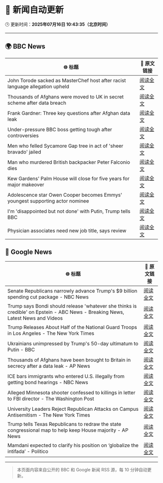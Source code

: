 # 🧠 新闻自动更新

🕒 更新时间：**2025年07月16日 10:43:35（北京时间）**

---

## 🌍 BBC News

| 🌐 标题 | 🔗 原文链接 |
|--------|-------------|
| John Torode sacked as MasterChef host after racist language allegation upheld | [阅读全文](https://www.bbc.com/news/articles/c8j1vzngdjpo) |
| Thousands of Afghans were moved to UK in secret scheme after data breach | [阅读全文](https://www.bbc.com/news/articles/cvg8zy78787o) |
| Frank Gardner: Three key questions after Afghan data leak | [阅读全文](https://www.bbc.com/news/articles/c9w12kdg5zko) |
| Under-pressure BBC boss getting tough after controversies | [阅读全文](https://www.bbc.com/news/articles/c20pyjggzzro) |
| Men who felled Sycamore Gap tree in act of 'sheer bravado' jailed | [阅读全文](https://www.bbc.com/news/articles/c93969ln7zwo) |
| Man who murdered British backpacker Peter Falconio dies | [阅读全文](https://www.bbc.com/news/articles/cjrlg4x8e78o) |
| Kew Gardens' Palm House will close for five years for major makeover | [阅读全文](https://www.bbc.com/news/articles/cpwq08rxxklo) |
| Adolescence star Owen Cooper becomes Emmys' youngest supporting actor nominee | [阅读全文](https://www.bbc.com/news/articles/cjelpe2y3plo) |
| I'm 'disappointed but not done' with Putin, Trump tells BBC | [阅读全文](https://www.bbc.com/news/articles/c1e02q12z32o) |
| Physician associates need new job title, says review | [阅读全文](https://www.bbc.com/news/articles/c70r7d7z0wro) |

## 📰 Google News

| 🌐 标题 | 🔗 原文链接 |
|--------|-------------|
| Senate Republicans narrowly advance Trump's $9 billion spending cut package - NBC News | [阅读全文](https://news.google.com/rss/articles/CBMivgFBVV95cUxPckZnVlY0eV9YS0RqSHVkT0FkcW9Jdjl0MFMxbWR4TXhxZjZfU3NYcGpQSS1HQ19TR2huSDRHX3FRRE5hVnNoeEFBeld5VUc2b3lQdzlGQXVsNWw0d0lNd2N4Z18zb1BYOGRJTl9WeDBjc1QwdHdNcGlvdkZIT1NYRFh0Ni1aYWRoZzllRm1TVUcyQk1ib1dndk1IZ3g4ajZndTNfZVl6MlQyT2FScDRuNXNIM09pV3NiQTh4ZFBR0gFWQVVfeXFMTUJLT2l1ZUR6TTNULUljcGR0V0FtTVRoNFlwWF9adTh0Vi1lYXZscVdiS1VuVmkzYlpFdGZVT3FpS2FTRWVEUG5yS1I0cnZaVllvbV9vd2c?oc=5) |
| Trump says Bondi should release 'whatever she thinks is credible' on Epstein - ABC News - Breaking News, Latest News and Videos | [阅读全文](https://news.google.com/rss/articles/CBMimgFBVV95cUxPbnZsQTloR1hndUdKY0lZQ182aHdSaDNYQVBNOE0zYnp5ZnJDdWZjeUtrbTdjeDNoQjJ1Q1JHejIteWpCX1JaZml2OXgySEFfOWZZbmlWZUFucmZCSXVHUnYzRk5LTzVtU3U2a0E2M3EyN3VoOVI3dUljMmw5MkhkRlZ4dEtDd0luendueExjR3g0Y2V4NUtfVnhB0gGfAUFVX3lxTE9uUHp2RTJGUlpkdTRON2hmbzNNWFVlNDdrVmF1S0ZwRTVBWlUtYWVaSHlUaVNFUUJwbXA0elBIbEZBVG52UWJzSlRIODZXbENVMHBwdWJ1Zm9hV0xRZ2NiNmRYWGhUelN2SnRVeTB5Ykx4SFlxV21obXo4blFRbW1RMUJ0NzNnM2J5Rzk1ektqVDV3eDZJaThicDJURmJobw?oc=5) |
| Trump Releases About Half of the National Guard Troops in Los Angeles - The New York Times | [阅读全文](https://news.google.com/rss/articles/CBMigAFBVV95cUxNVU5MTTg5SDNleDg3S3JtV1pEUTJsek4wSy03ZHJUYURVNWxzNDZUVjJyQlBJZ1NaS0JnSkRRSEc3TFJpRVpGV3ZMMXRGVHk0N2wtRm1ub0JiWWlhakJmQnAwT3dVTldVc0hnX0VVdjZ0WHdzdUQtMWJzd3lGY1JsTw?oc=5) |
| Ukrainians unimpressed by Trump's 50-day ultimatum to Putin - BBC | [阅读全文](https://news.google.com/rss/articles/CBMiWkFVX3lxTFBCbV9vM2p5RUdtNXB4RHkxY09IVlM2TFRZcjc2bFFXcE9FMk41cmRnYTA3SXB3YVJDa3R3cnItY1pzRm1OTklQTEY3ek43V2RjY3lDZmRRU0dXUdIBX0FVX3lxTE9WRkt5LUp4SUNNZnVvUTNzQnFUUzVTMjV5dHhZb2tOZ1BKZG9kTDhuRFk5YTYxV2sxTXd2VXdyeXRISlRDVVNSQ0tsVlpzb3VJa3dwRnN2T183R3A5QVo4?oc=5) |
| Thousands of Afghans have been brought to Britain in secrecy after a data leak - AP News | [阅读全文](https://news.google.com/rss/articles/CBMikgFBVV95cUxNeWhnV0NTdkFEaTI5ajNIM29hamVOZ3o0YnRDNExQRUxTWjl6QW9pSEREZkVkbXNMczdYaGhYeTYtSHotQk82MmRzQTB1T1IxNHFNREFtTkdNV0lJLTduT2J3WUtpbnhUWTFEOWdKalJiSktUOUs1VnZrR2ItTVEwM0V3dzhjZzBSQnBGYWpOODNfdw?oc=5) |
| ICE bars immigrants who entered U.S. illegally from getting bond hearings - NBC News | [阅读全文](https://news.google.com/rss/articles/CBMipAFBVV95cUxNMGhieHpFTWpuNkNmTFhVam93ME1TbE56WndYaVFJSFd1d05zeURUaHdaUzUyeFBLZGdNVUdwZXJiNXo2SzFkWWhzZGdzSnVFTkdxb2hhRnk5aVFBN1E3WGZseWg5X21mRGhGay1na2lGSW11ZTMzc1B0SDczRi0zaWRSeDhQeXVHUnBUTkNYZk5iZlNrWXpOODlTbFlYM2wzdDIyetIBVkFVX3lxTFB2V3k2OUNCWWdjeDRpTkpiMHlqdHIyYks3VUE5WG0ybW5RU2N5Y1h2cU8tZEdEZjdzT0JpeVdtZnVjU2FoQmRMeFl6bnE3RnFCXzg5Nm1n?oc=5) |
| Alleged Minnesota shooter confessed to killings in letter to FBI director - The Washington Post | [阅读全文](https://news.google.com/rss/articles/CBMimgFBVV95cUxNMlNyaWNnbFBNZU51SHZPQzZEQS1TVzk0T2tpRDRkcWxNclNaUy1CN1Rndkg4RG1pRW5JVjY5RWp4VWVaTVRoeWZZemFFNmc4azlYbXcxSE10ZGNXelA5Z1g2MmJXWEhpZjRoTmdhanZCMHJPUGdYdGRoVmtMVWlEckNUNEVuaDMxcHpNRWxjQUJmZGZLYkFGWUJn?oc=5) |
| University Leaders Reject Republican Attacks on Campus Antisemitism - The New York Times | [阅读全文](https://news.google.com/rss/articles/CBMiogFBVV95cUxPdk5JMTZnTlJKXzgzQkx6YnU0ald6Q3drZ1BmWkJuSkRjbTJ6bmFybUgxdXZ1VnNPWVRFZGZGalV3X3EwNFBwc1NWeFZoUURNVGZRU2NUZWZZSExBOWNQZ1lfekFPLUtWM3N6VklLbXVKMU9PcWk5VXpCdUFIc2xoUnFHSUZMRVVpblh0MWZFaEdVNTVQT0dDdzlfaEJVYWxKN3c?oc=5) |
| Trump tells Texas Republicans to redraw the state congressional map to help keep House majority - AP News | [阅读全文](https://news.google.com/rss/articles/CBMisgFBVV95cUxPZDhaU2NHX09JQlZTQjc4dC1PVXNMRnRkMDFJanZqVEctc2dabW91UFVfbEF3clJkZ1Y3QTRVQndXQUc2Nk1tZUN5TTF1bnFfY090UGV4eFQ2MTB6eDg2U2ZoNEF1Q3lXRGpEUnpSZUNQSFN4MjNQbE81R0h0VHh4WEtMTGRwcndNeEpxTkFlQmdNQnk5TWd3Wkl4M3JQSHlBSTB0ckN5VkxGVHRyazVXbHRB?oc=5) |
| Mamdani expected to clarify his position on ‘globalize the intifada’ - Politico | [阅读全文](https://news.google.com/rss/articles/CBMitwFBVV95cUxNNFRoRlNwWV8xSTRaWUZQbW5yT1RYM095RnpwZm96UjlLOUFfRThXNjlHR0RUMk8zWDQzNzdKbGpMczhiLVVRbTE1eElHcU8xSk9pcFIzanBibEVLejNJOGlqdEYxRTVma3FUelByTk5DSS1iTGMxaXprWE45NGZmU2RNWGp1MFBoVGljRk1IVExNSjFPbzBuX3Z0bWE4SUZ6R29HVUVMRlAyWUVKS05SeldDLWxMNW8?oc=5) |

---
> 本页面内容来自公开的 BBC 和 Google 新闻 RSS 源，每 10 分钟自动更新。
